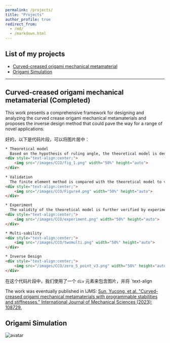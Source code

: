 ```yaml
---
permalink: /projects/
title: "Projects"
author_profile: true
redirect_from: 
  - /md/
  - /markdown.html
---
```


## List of my projects
* [Curved-creased origami mechanical metamaterial](#CCO)
* [Origami Simulation](#OS)
--------------------------------------------------------------
## <span id="CCO"> Curved-creased origami mechanical metamaterial (Completed)</span>
This work presents a comprehensive framework for designing and analyzing the curved crease origami mechanical metamaterials and proposes the inverse design method that could pave the way for a range of novel applications.

好的，以下是代码片段，可以将图片居中：

```html
* Theoretical model
  Based on the hypothesis of ruling angle, the theoretical model is deduced from mechanics and geometry.
<div style="text-align:center;">
    <img src="/images/CCO/fig_1.png" width="50%" height="auto">
</div>
  
* Validation
  The finite element method is compared with the theoretical model to verify the rationality of theoretical model.
<div style="text-align:center;">
    <img src="/images/CCO/Figure4.png" width="50%" height="auto">
</div>

* Experiment
  The validity of the theoretical model is further verified by experiments.
<div style="text-align:center;">
    <img src="/images/CCO/experiment.png" width="50%" height="auto">
</div>

* Multi-sability
<div style="text-align:center;">
    <img src="/images/CCO/twomulti.png" width="50%" height="auto">
</div>

* Inverse Design
<div style="text-align:center;">
    <img src="/images/CCO/zero_5_point_v3.png" width="50%" height="auto">
</div>
```

在这个代码片段中，我们使用了一个 `div` 元素来包含图片，并将 `text-align

The work was eventually published in IJMS: 
[Sun, Yucong, et al. "Curved-creased origami mechanical metamaterials with programmable stabilities and stiffnesses." International Journal of Mechanical Sciences (2023): 108729.](https://doi.org/10.1016/j.ijmecsci.2023.108729)




## <span id="OS"> Origami Simulation </span>
![avatar](/images/Samio1.jpg)



